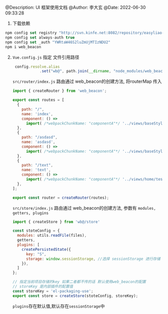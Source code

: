 @Description: UI 框架使用文档
@Author: 李大玄
@Date: 2022-06-30 09:33:28



1. 下载依赖

```javascript
npm config set registry "http://svn.kinfe.net:8082/repository/easyliao-npm-all/"
npm config set always-auth true
npm config set _auth "YWRtaW46S2luZmUjMTIzNDU2"
npm i web_beacon
```

2. `Vue.config.js`  指定 文件引用路径

   ```javascript
    config.resolve.alias
               .set("wb@", path.join(__dirname, "node_modules/web_beacon/src"))
   ```

   `src/router/index.js` 路由通过 web_beacon的创建方法, 将routerMap 传入

   ```javascript
   import { createRouter } from 'web_beacon';
   
   export const routes = [
     {
       path: "/",
       name: 'index',
       component: () =>
         import( /*webpackChunkName: "componentA"*/ '../views/baseStyle/index.vue'),
     },
     {
       path: "/asdasd",
       name: 'asdasd',
       component: () =>
         import( /*webpackChunkName: "componentA"*/ '../views/baseStyle/index.vue'),
     },
     {
       path: "/text",
       name: 'text',
       component: () =>
         import( /*webpackChunkName: "componentA"*/ '../views/home/test.vue'),
     },
   ];
   
   export const router = createRouter(routes);
   ```

   `src/store/index.js`  路由通过 web_beacon的创建方法, 参数有 `modules, getters, plugins`

   ```javascript
   import { createStore } from 'wb@/store'
   
   const stoteConfig = {
     modules: utils.readFile(files),
     getters,
     plugins: [
       createPersistedState({
         key: "S",
         storage: window.sessionStorage, //选择 sessionStorage 进行存储
       }),
     ]
   };
   
   // 指定当前项目存储的key 如果二者都不传的话 默认使用web_beacon的配置
   // storeKey 是内部插件的配置值
   const storeKey = 'el-packaging-use';
   export const store = createStore(stoteConfig, storeKey);
   ```

   `plugins`存在默认值,默认存在`sessionStorage`中

